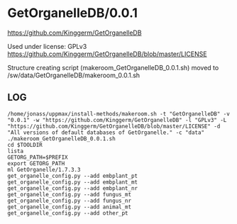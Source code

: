 GetOrganelleDB/0.0.1
========================

<https://github.com/Kinggerm/GetOrganelleDB>

Used under license:
GPLv3
<https://github.com/Kinggerm/GetOrganelleDB/blob/master/LICENSE>

Structure creating script (makeroom_GetOrganelleDB_0.0.1.sh) moved to /sw/data/GetOrganelleDB/makeroom_0.0.1.sh

LOG
---

    /home/jonass/uppmax/install-methods/makeroom.sh -t "GetOrganelleDB" -v "0.0.1" -w "https://github.com/Kinggerm/GetOrganelleDB" -l "GPLv3" -L "https://github.com/Kinggerm/GetOrganelleDB/blob/master/LICENSE" -d "All versions of default databases of GetOrganelle." -c "data"
    ./makeroom_GetOrganelleDB_0.0.1.sh
    cd $TOOLDIR
    lista
    GETORG_PATH=$PREFIX
    export GETORG_PATH
    ml GetOrganelle/1.7.3.3
    get_organelle_config.py --add embplant_pt
    get_organelle_config.py --add embplant_mt
    get_organelle_config.py --add embplant_nr
    get_organelle_config.py --add fungus_mt
    get_organelle_config.py --add fungus_nr
    get_organelle_config.py --add animal_mt
    get_organelle_config.py --add other_pt

